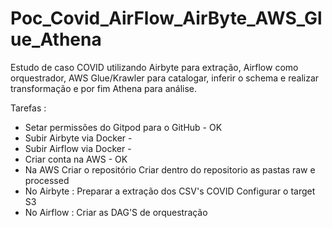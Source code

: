 # Poc_Covid_AirFlow_AirByte_AWS_Glue_Athena
Estudo de caso COVID utilizando Airbyte para extração, Airflow como orquestrador, AWS Glue/Krawler para catalogar, inferir o schema e realizar transformação e por fim Athena para análise. 

Tarefas :

- Setar permissões do Gitpod para o GitHub - OK
- Subir Airbyte via Docker - 
- Subir Airflow via Docker - 
- Criar conta na AWS - OK
- Na AWS
    Criar o repositório
    Criar dentro do repositorio as pastas raw e processed
- No Airbyte :
    Preparar a extração dos CSV's COVID
    Configurar o target S3
- No Airflow :
    Criar as DAG'S de orquestração
